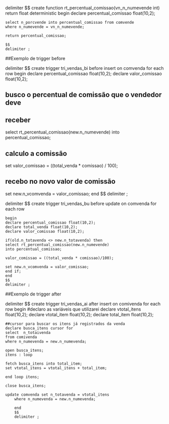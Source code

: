 delimiter $$
create function rt_percentual_comissao(vn_n_numevende int)
	return float
	deterministic
	begin
	declare percentual_comissao float(10,2);

	select n_porcvende into percentual_comissao from comvende
	where n_numevende = vn_n_numevende;

	return percentual_comissao;

	$$
	delimiter ;
##Exemplo de trigger before

delimiter $$
create trigger tri_vendas_bi
before insert on comvenda
for each row
begin
declare percentual_comissao float(10,2);
declare valor_comissao float(10,2);
## busco o percentual de comissão que o vendedor deve
## receber
select rt_percentual_comissao(new.n_numevende)
into percentual_comissao;
## calculo a comissão
set valor_comissao = ((total_venda * comissao) / 100);
## recebo no novo valor de comissão
set new.n_vcomvenda = valor_comissao;
end
$$
delimiter ;


delimiter $$
create trigger tri_vendas_bu
	before update on comvenda
	for each row

	begin
	declare percentual_comissao float(10,2);
	declare total_venda float(10,2);
	declare valor_comissao float(10,2);

	if(old.n_totavenda <> new.n_totavenda) then
	select rt_percentual_comissao(new.n_numevende)
	into percentual_comissao;

	valor_comissao = ((total_venda * comissao)/100);

	set new.n_vcomvenda = valor_comissao;
	end if;
	end
	$$
	delimiter ; 

##Exemplo de trigger after

delimiter $$
create trigger tri_vendas_ai
	after insert on comivenda
	for each row
	begin
	#declaro as variáveis que utilizarei
	declare vtotal_itens float(10,2);
	declare vtotal_item float(10,2);
	declare total_item float(10,2);

	##cursor para buscar os itens já registrados da venda
	declare busca_itens cursor for
	select  n_totaivenda
	from comivenda
	where n_numevenda = new.n_numevenda;

	open busca_itens;
	itens : loop

	fetch busca_itens into total_item;
	set vtotal_itens = vtotal_itens + total_item;

	end loop itens;

	close busca_itens;

	update comvenda set n_totavenda = vtotal_itens 
		where n_numevenda = new.n_numevenda;

		end
		$$
		delimiter ;
